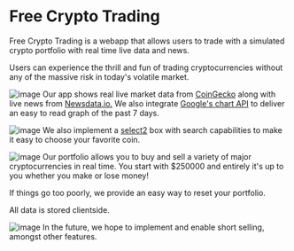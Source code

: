 # Free Crypto Trading

Free Crypto Trading is a webapp that allows users to trade with a simulated crypto portfolio with real time live data and news.

Users can experience the thrill and fun of trading cryptocurrencies without any of the massive risk in today's volatile market.

![image](https://user-images.githubusercontent.com/11801242/173714984-f3d86e7c-21b9-49f5-84fb-2f08a6e4944c.png)
Our app shows real live market data from [CoinGecko](https://www.coingecko.com/en/api) along with live news from [Newsdata.io.](https://newsdata.io/) We also integrate [Google's chart API](https://developers.google.com/chart) to deliver an easy to read graph of the past 7 days.

![image](https://user-images.githubusercontent.com/11801242/173716489-01c79177-d3b9-483e-9468-2b2f9756bd3c.png)
We also implement a [select2](https://select2.org/) box with search capabilities to make it easy to choose your favorite coin.

![image](https://user-images.githubusercontent.com/11801242/173715173-3692c71a-8842-4557-997f-e71ffe815689.png)
Our portfolio allows you to buy and sell a variety of major cryptocurrencies in real time. You start with $250000 and entirely it's up to you whether you make or lose money!

If things go too poorly, we provide an easy way to reset your portfolio.

All data is stored clientside.

![image](https://user-images.githubusercontent.com/11801242/173715691-30b488fb-492d-40c0-a1bf-12b2b92ee050.png)
In the future, we hope to implement and enable short selling, amongst other features.
